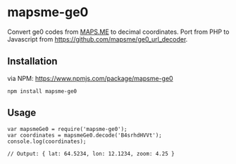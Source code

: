 # mapsme-ge0

Convert ge0 codes from [MAPS.ME](http://maps.me/) to decimal coordinates. Port from PHP to Javascript from https://github.com/mapsme/ge0_url_decoder.

## Installation

via NPM: https://www.npmjs.com/package/mapsme-ge0

    npm install mapsme-ge0

## Usage


    var mapsmeGe0 = require('mapsme-ge0');
    var coordinates = mapsmeGe0.decode('B4srhdHVVt');
    console.log(coordinates);

    // Output: { lat: 64.5234, lon: 12.1234, zoom: 4.25 }
